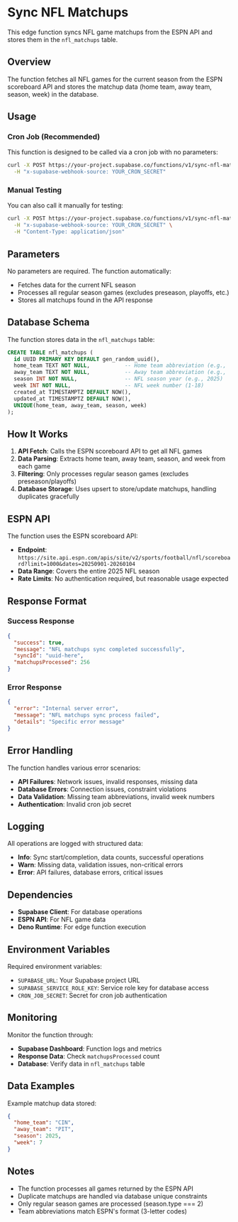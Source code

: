 # Sync NFL Matchups

This edge function syncs NFL game matchups from the ESPN API and stores them in the `nfl_matchups` table.

## Overview

The function fetches all NFL games for the current season from the ESPN scoreboard API and stores the matchup data (home team, away team, season, week) in the database.

## Usage

### Cron Job (Recommended)

This function is designed to be called via a cron job with no parameters:

```bash
curl -X POST https://your-project.supabase.co/functions/v1/sync-nfl-matchups \
  -H "x-supabase-webhook-source: YOUR_CRON_SECRET"
```

### Manual Testing

You can also call it manually for testing:

```bash
curl -X POST https://your-project.supabase.co/functions/v1/sync-nfl-matchups \
  -H "x-supabase-webhook-source: YOUR_CRON_SECRET" \
  -H "Content-Type: application/json"
```

## Parameters

No parameters are required. The function automatically:

- Fetches data for the current NFL season
- Processes all regular season games (excludes preseason, playoffs, etc.)
- Stores all matchups found in the API response

## Database Schema

The function stores data in the `nfl_matchups` table:

```sql
CREATE TABLE nfl_matchups (
  id UUID PRIMARY KEY DEFAULT gen_random_uuid(),
  home_team TEXT NOT NULL,           -- Home team abbreviation (e.g., 'CIN')
  away_team TEXT NOT NULL,           -- Away team abbreviation (e.g., 'PIT')
  season INT NOT NULL,               -- NFL season year (e.g., 2025)
  week INT NOT NULL,                 -- NFL week number (1-18)
  created_at TIMESTAMPTZ DEFAULT NOW(),
  updated_at TIMESTAMPTZ DEFAULT NOW(),
  UNIQUE(home_team, away_team, season, week)
);
```

## How It Works

1. **API Fetch**: Calls the ESPN scoreboard API to get all NFL games
2. **Data Parsing**: Extracts home team, away team, season, and week from each game
3. **Filtering**: Only processes regular season games (excludes preseason/playoffs)
4. **Database Storage**: Uses upsert to store/update matchups, handling duplicates gracefully

## ESPN API

The function uses the ESPN scoreboard API:

- **Endpoint**: `https://site.api.espn.com/apis/site/v2/sports/football/nfl/scoreboard?limit=1000&dates=20250901-20260104`
- **Data Range**: Covers the entire 2025 NFL season
- **Rate Limits**: No authentication required, but reasonable usage expected

## Response Format

### Success Response

```json
{
  "success": true,
  "message": "NFL matchups sync completed successfully",
  "syncId": "uuid-here",
  "matchupsProcessed": 256
}
```

### Error Response

```json
{
  "error": "Internal server error",
  "message": "NFL matchups sync process failed",
  "details": "Specific error message"
}
```

## Error Handling

The function handles various error scenarios:

- **API Failures**: Network issues, invalid responses, missing data
- **Database Errors**: Connection issues, constraint violations
- **Data Validation**: Missing team abbreviations, invalid week numbers
- **Authentication**: Invalid cron job secret

## Logging

All operations are logged with structured data:

- **Info**: Sync start/completion, data counts, successful operations
- **Warn**: Missing data, validation issues, non-critical errors
- **Error**: API failures, database errors, critical issues

## Dependencies

- **Supabase Client**: For database operations
- **ESPN API**: For NFL game data
- **Deno Runtime**: For edge function execution

## Environment Variables

Required environment variables:

- `SUPABASE_URL`: Your Supabase project URL
- `SUPABASE_SERVICE_ROLE_KEY`: Service role key for database access
- `CRON_JOB_SECRET`: Secret for cron job authentication

## Monitoring

Monitor the function through:

- **Supabase Dashboard**: Function logs and metrics
- **Response Data**: Check `matchupsProcessed` count
- **Database**: Verify data in `nfl_matchups` table

## Data Examples

Example matchup data stored:

```json
{
  "home_team": "CIN",
  "away_team": "PIT",
  "season": 2025,
  "week": 7
}
```

## Notes

- The function processes all games returned by the ESPN API
- Duplicate matchups are handled via database unique constraints
- Only regular season games are processed (season.type === 2)
- Team abbreviations match ESPN's format (3-letter codes)
